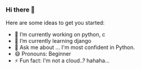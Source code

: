 ### Hi there 👋



Here are some ideas to get you started:

- 🔭 I’m currently working on python, c
- 🌱 I’m currently learning django
- 💬 Ask me about ... I'm most confident in Python.
- 😄 Pronouns: Beginner
- ⚡ Fun fact: l'm not a cloud..? hahaha...

